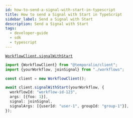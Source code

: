 ```yaml
---
id: how-to-send-a-signal-with-start-in-typescript
title: How to send a Signal with Start in TypeScript
sidebar_label: Send a Signal with Start
description: Send a Signal with Start
tags:
  - developer-guide
  - sdk
  - typescript
---
```


[`WorkflowClient.signalWithStart`](https://typescript.temporal.io/api/classes/client.WorkflowClient#signalwithstart)

```typescript
import {WorkflowClient} from "@temporalio/client";
import {yourWorkflow, joinSignal} from "./workflows";

const client = new WorkflowClient();

await client.signalWithStart(yourWorkflow, {
  workflowId: "workflow-id-123",
  args: [{foo: 1}],
  signal: joinSignal,
  signalArgs: [{userId: "user-1", groupId: "group-1"}],
});
```
